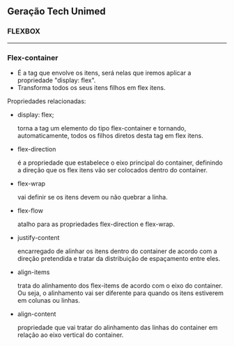 ## Geração Tech Unimed

### FLEXBOX

--------

### Flex-container

- É a tag que envolve os itens, será nelas que iremos aplicar a propriedade "display: flex".
- Transforma todos os seus itens filhos em flex itens. 

Propriedades relacionadas:

- display: flex;

  torna a tag um elemento do tipo flex-container e tornando, automaticamente, todos os filhos diretos desta tag em flex itens. 

- flex-direction

  é a propriedade que estabelece o eixo principal do container, definindo a direção que os flex itens vão ser colocados dentro do container.

- flex-wrap

  vai definir se os itens devem ou não quebrar a linha.

- flex-flow

  atalho para as propriedades flex-direction e flex-wrap.

- justify-content

  encarregado de alinhar os itens dentro do container de acordo com a direção pretendida e tratar da distribuição de espaçamento entre eles.

- align-items

  trata do alinhamento dos flex-items de acordo com o eixo do container. Ou seja, o alinhamento vai ser diferente para quando os itens estiverem em colunas ou linhas.

- align-content

  propriedade que vai tratar do alinhamento das linhas do container em relação ao eixo vertical do container.



